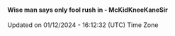 #### Wise man says only fool rush in - McKidKneeKaneSir
Updated on 01/12/2024 - 16:12:32 (UTC) Time Zone

